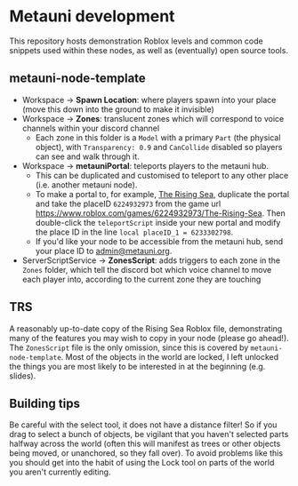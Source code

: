 # Metauni development

This repository hosts demonstration Roblox levels and common code snippets used within these nodes, as well as (eventually) open source tools.

## metauni-node-template

- Workspace -> **Spawn Location**: where players spawn into your place (move this down into the ground to make it invisible)
- Workspace -> **Zones**: translucent zones which will correspond to voice channels within your discord channel
  - Each zone in this folder is a `Model` with a primary `Part` (the physical object), with `Transparency: 0.9` and `CanCollide` disabled so players can see and walk through it.
- Workspace -> **metauniPortal**: teleports players to the metauni hub.
  - This can be duplicated and customised to teleport to any other place (i.e. another metauni node).
  - To make a portal to, for example, [The Rising Sea](https://www.roblox.com/games/6224932973/The-Rising-Sea), duplicate the portal and take the placeID `6224932973` from the game url https://www.roblox.com/games/6224932973/The-Rising-Sea. Then double-click the `teleportScript` inside your new portal and modify the place ID in the line `local placeID_1 = 6233302798`.
  - If you'd like your node to be accessible from the metauni hub, send your place ID to <admin@metauni.org>. 
- ServerScriptService -> **ZonesScript**: adds triggers to each zone in the `Zones` folder, which tell the discord bot which voice channel to move each player into, according to the current zone they are touching

## TRS

A reasonably up-to-date copy of the Rising Sea Roblox file, demonstrating many of the features you may wish to copy in your node (please go ahead!). The `ZonesScript` file is the only omission, since this is covered by `metauni-node-template`. Most of the objects in the world are locked, I left unlocked the things you are most likely to be interested in at the beginning (e.g. slides).

## Building tips

Be careful with the select tool, it does not have a distance filter! So if you drag to select a bunch of objects, be vigilant that you haven't selected parts halfway across the world (often this will manifest as trees or other objects being moved, or unanchored, so they fall over). To avoid problems like this you should get into the habit of using the Lock tool on parts of the world you aren't currently editing.
